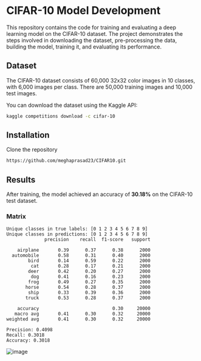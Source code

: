 # CIFAR-10 Model Development 

This repository contains the code for training and evaluating a deep learning model on the CIFAR-10 dataset. The project demonstrates the steps involved in downloading the dataset, pre-processing the data, building the model, training it, and evaluating its performance.

## Dataset

The CIFAR-10 dataset consists of 60,000 32x32 color images in 10 classes, with 6,000 images per class. There are 50,000 training images and 10,000 test images. 

You can download the dataset using the Kaggle API:

```bash
kaggle competitions download -c cifar-10
```

## Installation 

Clone the repository 

```bash
https://github.com/meghaprasad23/CIFAR10.git
```

## Results

After training, the model achieved an accuracy of **30.18%** on the CIFAR-10 test dataset. 

### Matrix

```plaintext
Unique classes in true labels: [0 1 2 3 4 5 6 7 8 9]
Unique classes in predictions: [0 1 2 3 4 5 6 7 8 9]
              precision    recall  f1-score   support

    airplane       0.39      0.37      0.38      2000
  automobile       0.58      0.31      0.40      2000
        bird       0.14      0.59      0.22      2000
         cat       0.28      0.17      0.21      2000
        deer       0.42      0.20      0.27      2000
         dog       0.41      0.16      0.23      2000
        frog       0.49      0.27      0.35      2000
       horse       0.54      0.28      0.37      2000
        ship       0.33      0.39      0.36      2000
       truck       0.53      0.28      0.37      2000

    accuracy                           0.30     20000
   macro avg       0.41      0.30      0.32     20000
weighted avg       0.41      0.30      0.32     20000

Precision: 0.4098
Recall: 0.3018
Accuracy: 0.3018
```
![image](https://github.com/user-attachments/assets/c2d66c9d-b421-49b4-9d4f-77603f43d7e9)
